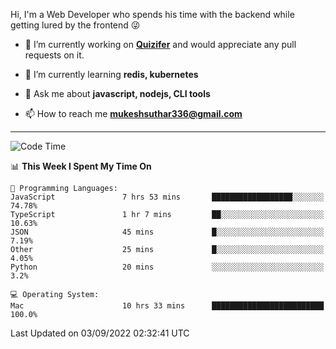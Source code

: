 Hi, I'm a Web Developer who spends his time with the backend while getting lured by the frontend 😜

- 🔭 I’m currently working on **[Quizifer](https://github.com/SutharMukesh/Quizifer/)** and would appreciate any pull requests on it.

- 🌱 I’m currently learning **redis, kubernetes**

- 💬 Ask me about **javascript, nodejs, CLI tools**

- 📫 How to reach me **mukeshsuthar336@gmail.com**

---
<!--START_SECTION:waka-->
![Code Time](http://img.shields.io/badge/Code%20Time-1%2C746%20hrs%2014%20mins-blue)

📊 **This Week I Spent My Time On** 

```text
💬 Programming Languages: 
JavaScript               7 hrs 53 mins       ██████████████████░░░░░░░   74.78% 
TypeScript               1 hr 7 mins         ██░░░░░░░░░░░░░░░░░░░░░░░   10.63% 
JSON                     45 mins             █░░░░░░░░░░░░░░░░░░░░░░░░   7.19% 
Other                    25 mins             █░░░░░░░░░░░░░░░░░░░░░░░░   4.05% 
Python                   20 mins             ░░░░░░░░░░░░░░░░░░░░░░░░░   3.2%

💻 Operating System: 
Mac                      10 hrs 33 mins      █████████████████████████   100.0%

```


 Last Updated on 03/09/2022 02:32:41 UTC
<!--END_SECTION:waka-->
